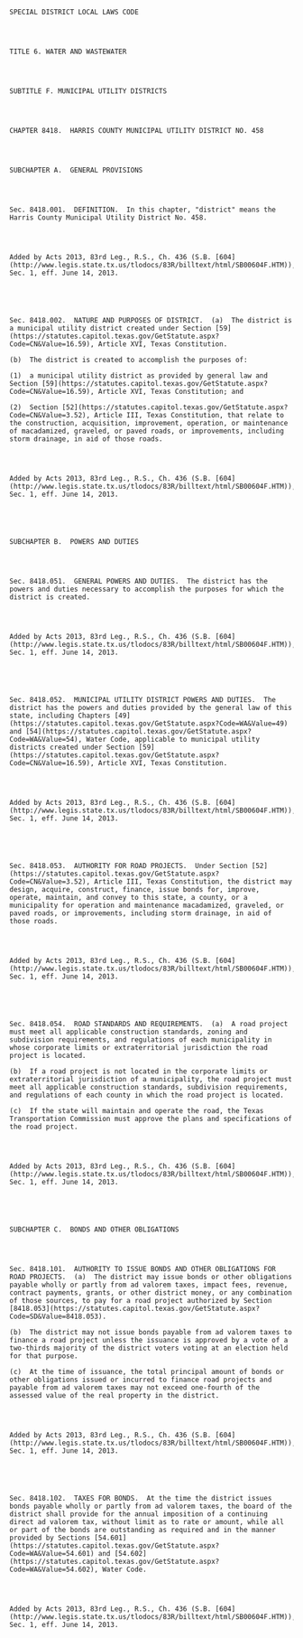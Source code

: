 ﻿
    
    
    	
    					
    
    
    SPECIAL DISTRICT LOCAL LAWS CODE
    
      
    
    
    TITLE 6. WATER AND WASTEWATER
    
      
    
    
    SUBTITLE F. MUNICIPAL UTILITY DISTRICTS
    
      
    
    
    CHAPTER 8418.  HARRIS COUNTY MUNICIPAL UTILITY DISTRICT NO. 458
    
      
    
    
    SUBCHAPTER A.  GENERAL PROVISIONS
    
      
    
    
    Sec. 8418.001.  DEFINITION.  In this chapter, "district" means the Harris County Municipal Utility District No. 458.
    
    
    
    
    Added by Acts 2013, 83rd Leg., R.S., Ch. 436 (S.B. [604](http://www.legis.state.tx.us/tlodocs/83R/billtext/html/SB00604F.HTM)), Sec. 1, eff. June 14, 2013.
    
    
    
    
    
    Sec. 8418.002.  NATURE AND PURPOSES OF DISTRICT.  (a)  The district is a municipal utility district created under Section [59](https://statutes.capitol.texas.gov/GetStatute.aspx?Code=CN&Value=16.59), Article XVI, Texas Constitution.
    
    (b)  The district is created to accomplish the purposes of:
    
    (1)  a municipal utility district as provided by general law and Section [59](https://statutes.capitol.texas.gov/GetStatute.aspx?Code=CN&Value=16.59), Article XVI, Texas Constitution; and
    
    (2)  Section [52](https://statutes.capitol.texas.gov/GetStatute.aspx?Code=CN&Value=3.52), Article III, Texas Constitution, that relate to the construction, acquisition, improvement, operation, or maintenance of macadamized, graveled, or paved roads, or improvements, including storm drainage, in aid of those roads.
    
    
    
    
    Added by Acts 2013, 83rd Leg., R.S., Ch. 436 (S.B. [604](http://www.legis.state.tx.us/tlodocs/83R/billtext/html/SB00604F.HTM)), Sec. 1, eff. June 14, 2013.
    
    
    
    
    
    SUBCHAPTER B.  POWERS AND DUTIES
    
      
    
    
    Sec. 8418.051.  GENERAL POWERS AND DUTIES.  The district has the powers and duties necessary to accomplish the purposes for which the district is created.
    
    
    
    
    Added by Acts 2013, 83rd Leg., R.S., Ch. 436 (S.B. [604](http://www.legis.state.tx.us/tlodocs/83R/billtext/html/SB00604F.HTM)), Sec. 1, eff. June 14, 2013.
    
    
    
    
    
    Sec. 8418.052.  MUNICIPAL UTILITY DISTRICT POWERS AND DUTIES.  The district has the powers and duties provided by the general law of this state, including Chapters [49](https://statutes.capitol.texas.gov/GetStatute.aspx?Code=WA&Value=49) and [54](https://statutes.capitol.texas.gov/GetStatute.aspx?Code=WA&Value=54), Water Code, applicable to municipal utility districts created under Section [59](https://statutes.capitol.texas.gov/GetStatute.aspx?Code=CN&Value=16.59), Article XVI, Texas Constitution.
    
    
    
    
    Added by Acts 2013, 83rd Leg., R.S., Ch. 436 (S.B. [604](http://www.legis.state.tx.us/tlodocs/83R/billtext/html/SB00604F.HTM)), Sec. 1, eff. June 14, 2013.
    
    
    
    
    
    Sec. 8418.053.  AUTHORITY FOR ROAD PROJECTS.  Under Section [52](https://statutes.capitol.texas.gov/GetStatute.aspx?Code=CN&Value=3.52), Article III, Texas Constitution, the district may design, acquire, construct, finance, issue bonds for, improve, operate, maintain, and convey to this state, a county, or a municipality for operation and maintenance macadamized, graveled, or paved roads, or improvements, including storm drainage, in aid of those roads.
    
    
    
    
    Added by Acts 2013, 83rd Leg., R.S., Ch. 436 (S.B. [604](http://www.legis.state.tx.us/tlodocs/83R/billtext/html/SB00604F.HTM)), Sec. 1, eff. June 14, 2013.
    
    
    
    
    
    Sec. 8418.054.  ROAD STANDARDS AND REQUIREMENTS.  (a)  A road project must meet all applicable construction standards, zoning and subdivision requirements, and regulations of each municipality in whose corporate limits or extraterritorial jurisdiction the road project is located.
    
    (b)  If a road project is not located in the corporate limits or extraterritorial jurisdiction of a municipality, the road project must meet all applicable construction standards, subdivision requirements, and regulations of each county in which the road project is located.
    
    (c)  If the state will maintain and operate the road, the Texas Transportation Commission must approve the plans and specifications of the road project.
    
    
    
    
    Added by Acts 2013, 83rd Leg., R.S., Ch. 436 (S.B. [604](http://www.legis.state.tx.us/tlodocs/83R/billtext/html/SB00604F.HTM)), Sec. 1, eff. June 14, 2013.
    
    
    
    
    
    SUBCHAPTER C.  BONDS AND OTHER OBLIGATIONS
    
      
    
    
    Sec. 8418.101.  AUTHORITY TO ISSUE BONDS AND OTHER OBLIGATIONS FOR ROAD PROJECTS.  (a)  The district may issue bonds or other obligations payable wholly or partly from ad valorem taxes, impact fees, revenue, contract payments, grants, or other district money, or any combination of those sources, to pay for a road project authorized by Section [8418.053](https://statutes.capitol.texas.gov/GetStatute.aspx?Code=SD&Value=8418.053).
    
    (b)  The district may not issue bonds payable from ad valorem taxes to finance a road project unless the issuance is approved by a vote of a two-thirds majority of the district voters voting at an election held for that purpose.
    
    (c)  At the time of issuance, the total principal amount of bonds or other obligations issued or incurred to finance road projects and payable from ad valorem taxes may not exceed one-fourth of the assessed value of the real property in the district.
    
    
    
    
    Added by Acts 2013, 83rd Leg., R.S., Ch. 436 (S.B. [604](http://www.legis.state.tx.us/tlodocs/83R/billtext/html/SB00604F.HTM)), Sec. 1, eff. June 14, 2013.
    
    
    
    
    
    Sec. 8418.102.  TAXES FOR BONDS.  At the time the district issues bonds payable wholly or partly from ad valorem taxes, the board of the district shall provide for the annual imposition of a continuing direct ad valorem tax, without limit as to rate or amount, while all or part of the bonds are outstanding as required and in the manner provided by Sections [54.601](https://statutes.capitol.texas.gov/GetStatute.aspx?Code=WA&Value=54.601) and [54.602](https://statutes.capitol.texas.gov/GetStatute.aspx?Code=WA&Value=54.602), Water Code.
    
    
    
    
    Added by Acts 2013, 83rd Leg., R.S., Ch. 436 (S.B. [604](http://www.legis.state.tx.us/tlodocs/83R/billtext/html/SB00604F.HTM)), Sec. 1, eff. June 14, 2013.
    
    
    
    
    				
